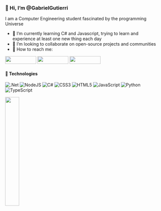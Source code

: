 ### 👋 Hi, I’m @GabrielGutierri
I am a Computer Engineering student fascinated by the programming Universe
- 📕 I’m currently learning C# and Javascript, trying to learn and experience at least one new thing each day
- 👀 I’m looking to collaborate on open-source projects and communities
- :book: How to reach me:

[<img src="https://img.shields.io/badge/linkedin-%230077B5.svg?&style=for-the-badge&logo=linkedin&logoColor=white" height=25px width= 100px/>](https://www.linkedin.com/in/gabriel-gutierri-30a9a41b1/)
[<img src = "https://img.shields.io/badge/instagram-%23E4405F.svg?&style=for-the-badge&logo=instagram&logoColor=white" height=25px width= 100px>](https://www.instagram.com/elgabrielidio/)
[<img src="https://img.shields.io/badge/twitter-%231DA1F2.svg?&style=for-the-badge&logo=twitter&logoColor=white" height=25px width= 100px/>](https://twitter.com/newguti453) 

#### :rocket: Technologies
![.Net](https://img.shields.io/badge/.NET-5C2D91?style=for-the-badge&logo=.net&logoColor=white)
![NodeJS](https://img.shields.io/badge/node.js-6DA55F?style=for-the-badge&logo=node.js&logoColor=white)
![C#](https://img.shields.io/badge/c%23-%23239120.svg?style=for-the-badge&logo=c-sharp&logoColor=white)
![CSS3](https://img.shields.io/badge/css3-%231572B6.svg?style=for-the-badge&logo=css3&logoColor=white)
![HTML5](https://img.shields.io/badge/html5-%23E34F26.svg?style=for-the-badge&logo=html5&logoColor=white)
![JavaScript](https://img.shields.io/badge/javascript-%23323330.svg?style=for-the-badge&logo=javascript&logoColor=%23F7DF1E)
![Python](https://img.shields.io/badge/python-3670A0?style=for-the-badge&logo=python&logoColor=ffdd54)
![TypeScript](https://img.shields.io/badge/typescript-%23007ACC.svg?style=for-the-badge&logo=typescript&logoColor=white)

<img src="https://media3.giphy.com/media/rHR8qP1mC5V3G/giphy.gif?cid=790b76118b44e5d61656852c0cfb9fdec2959564f88d8a74&rid=giphy.gif&ct=g" height= 30% width=30%/>
<!---
GabrielGutierri/GabrielGutierri is a ✨ special ✨ repository because its `README.md` (this file) appears on your GitHub profile.
You can click the Preview link to take a look at your changes.
--->
